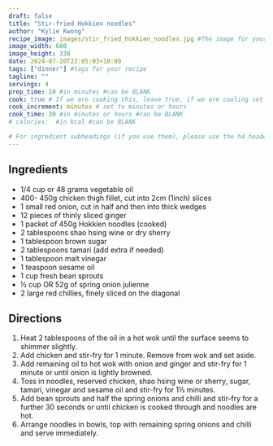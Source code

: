 ```yaml
---
draft: false
title: "Stir-fried Hokkien noodles"
author: "Kylie Kwong"
recipe_image: images/stir_fried_hokkien_noodles.jpg #The image for your recipe
image_width: 600
image_height: 338
date: 2024-07-20T22:05:03+10:00
tags: ["dinner"] #tags for your recipe
tagline: ""
servings: 4
prep_time: 10 #in minutes #can be BLANK
cook: true # If we are cooking this, leave true, if we are cooling set to false
cook_increment: minutes # set to minutes or hours
cook_time: 30 #in minutes or hours #can be BLANK
# calories:  #in kcal #can be BLANK

# For ingredient subheadings (if you use them), please use the h4 header.  For print view I have those elements targeted
---
```



## Ingredients

- 1/4 cup or 48 grams vegetable oil
- 400- 450g chicken thigh fillet, cut into 2cm (1inch) slices
- 1 small red onion, cut in half and then into thick wedges
- 12 pieces of thinly sliced ginger
- 1 packet of 450g Hokkien noodles (cooked)
- 2 tablespoons shao hsing wine or dry sherry
- 1 tablespoon brown sugar
- 2 tablespoons tamari (add extra if needed)
- 1 tablespoon malt vinegar
- 1 teaspoon sesame oil
- 1 cup fresh bean sprouts
- ½ cup OR 52g of spring onion julienne
- 2 large red chillies, finely sliced on the diagonal

## Directions

1. Heat 2 tablespoons of the oil in a hot wok until the surface seems to shimmer slightly.
2. Add chicken and stir-fry for 1 minute. Remove from wok and set aside.
3. Add remaining oil to hot wok with onion and ginger and stir-fry for 1 minute or until onion is lightly browned.
4. Toss in noodles, reserved chicken, shao hsing wine or sherry, sugar, tamari, vinegar and sesame oil and stir-fry for 1½ minutes.
5. Add bean sprouts and half the spring onions and chilli and stir-fry for a further 30 seconds or until chicken is cooked through and noodles are hot.
6. Arrange noodles in bowls, top with remaining spring onions and chilli and serve immediately.